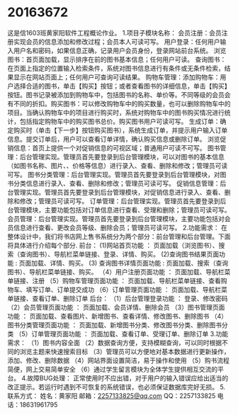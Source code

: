# 20163672
这是信1603班黄家阳软件工程概论作业。
1.项目子模块名称：
  会员注册：会员注册实现会员的信息添加和修改过程；会员本人可读可写。
  用户登录：任何用户输入用户名和密码，如果信息正确，记录用户会员身份，登录网站前台系统。
  浏览图书：首页面加载，显示排序在前的图书基本信息；任何用户可读。
  查询图书：在页面上指定的位置输入检索条件，系统对图书信息进行有条件或无条件检索，结果显示在网站页面上；任何用户可查询可读结果。
  购物车管理：添加购物车：用户选择合适的图书，单击【购买】按钮；或者查看图书的详细信息，单击【购买】按钮。图书记录被添加到购物车中，包括图书的名称、单价等。不同等级的会员会有不同的折扣。购买图书：可以修改购物车中的购买数量，也可以删除购物车中的项目。当确认购物车中的项目进行购买时，系统对购物车中的图书购买情况进行统计，包括指定购物车中的购买图书总价。购买图书用户可读可写。
  生成订单：确定购买时（单击【下一步】按钮购买图书），系统生成订单，并提示用户输入订单信息。提交订单后，用户可以查看订单详情，确认购买信息或删除订单。
  浏览促销信息：首页上提供一个对促销信息的可视区域；普通用户可读不可写。
  图书管理：后台管理实现。管理员首先要登录到后台管理模块，可以对图书的基本信息（如图书名称、图片、、价格等信息）进行录入、查看、删除和修改；管理员可读可写。
  图书分类管理：后台管理实现。管理员首先要登录到后台管理模块，对图书分类信息进行录入、查看、删除和修改；管理员可读可写。
  促销信息管理：后台管理实现。管理员首先要登录到后台管理模块，对促销信息进行录入、查看、删除和修改；管理员可读可写。
  订单管理：后台管理实现。管理员首先要登录到后台管理模块，主要功能包括对订单信息进行查看、受理和删除；管理员可读可写。
  会员管理：后台管理实现。管理员首先要登录到后台管理模块，主要功能包括对会员信息进行查看、更改会员等级、删除会员；管理员可读可写。
2.功能需求：
  在整体设计中，我们将书店网上售书系统分为两个部分：前台管理和后台管理。下面将具体进行介绍每个部分.
  前台：
  (1)网站首页功能 ：
页面加载（浏览图书）、搜索（查询图书）、导航栏菜单链接、登录、详情、购买。 
  (2)查询图书结果页面功能 :
页面加载、详情、购买。 
  (3)	查询图书详情页面功能 : 
页面加载、搜索（查询图书）、导航栏菜单链接、购买。
 （4）用户注册页面功能 ：
页面加载、导航栏菜单链接、注册
 （5）购物车管理页面功能 ：
页面加载、导航栏菜单链接、查看购物车、填写订单、订单提交成功
 （6）订单管理页面功能 ：
页面加载、导航栏菜单链接、查看订单、删除订单
  后台：
  （1）后台管理登录功能 ：
登录、修改密码
  （2）会员管理页面功能 ：
页面加载、会员详情、删除会员
  （3）图书管理页面功能 ：
页面加载、查看图片、新增图书、查看详情、修改图书、删除图书
  （4）图书分类管理页面功能 ：
页面加载、新增图书分类、修改图书分类、删除图书分类
  （5）订单管理页面功能 ：
页面加载、查看订单、受理订单、删除订单
3.功能需求：
（1）图书内容全面
（2）数据查询方便，支持模糊查询，可以同时根据不同的浏览主题来快速搜索目标
（3）管理员可以方便地对基本数据进行更新操作，添加、修改、删除数据
（4）网站界面设置简洁，易于操作和使用
（5）购书流程简便，网上交易简单安全
（6）通过学生留言模块为全体学生提供相互交流的平台。
4.故障BUG处理：
  正常使用时不应出错，对于用户的输入错误应给出适当的改正提示。若运行时遇到不可恢复的系统错误，也必须保证数据库完好无损。
5.联系方式：
  姓名：黄家阳
  邮箱：2257133825@qq.com
  QQ：2257133825
  电话：18631961795
